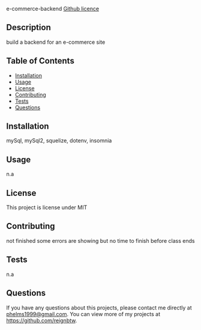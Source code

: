 e-commerce-backend
  [Github licence](http://img.shields.io/badge/license-MIT-blue.svg)
  ## Description 
  build a backend for an e-commerce site
  ## Table of Contents
  * [Installation](#installation)
  * [Usage](#usage)
  * [License](#license)
  * [Contributing](#contributing)
  * [Tests](#tests)
  * [Questions](#questions)
  
  ## Installation 
  mySql, mySql2, squelize, dotenv, insomnia
  ## Usage 
  n.a
  ## License 
  This project is license under MIT
  ## Contributing 
  not finished some errors are showing but no time to finish before class ends
  ## Tests
  n.a
  ## Questions
  If you have any questions about this projects, please contact me directly at phelms1999@gmail.com. You can view more of my projects at https://github.com/reignbtw.
  